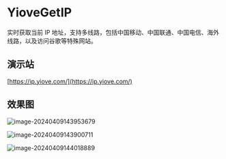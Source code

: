 # YioveGetIP

实时获取当前 IP 地址，支持多线路，包括中国移动、中国联通、中国电信、海外线路，以及访问谷歌等特殊网站。

## 演示站

[https://ip.yiove.com/](https://ip.yiove.com/)

## 效果图

![image-20240409143953679](https://imgbed.pyth.onl/file/35c90432525703daae7ff.png)



![image-20240409143900711](https://imgbed.pyth.onl/file/d56ec0a6b74e4ee9b4bb1.png)



![image-20240409144018889](https://imgbed.pyth.onl/file/aa5251c81fe91b4696b59.png)
